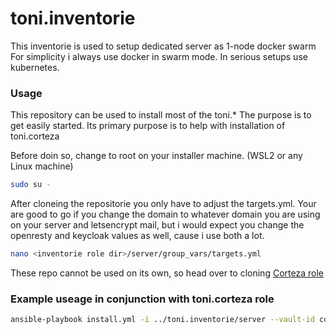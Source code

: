 # toni.inventorie
This inventorie is used to setup dedicated server as 1-node docker swarm
For simplicity i always use docker in swarm mode. In serious setups use kubernetes.

### Usage
This repository can be used to install most of the toni.* 
The purpose is to get easily started. Its primary purpose is to help with installation of toni.corteza

Before doin so, change to root on your installer machine. (WSL2 or any Linux machine)

```bash
sudo su -
```

After cloneing the repositorie you only have to adjust the targets.yml. Your are good to go if you change the domain to whatever domain you are using on your server and letsencrypt mail, but i would expect you change the openresty and keycloak values as well, cause i use both a lot.

```bash
nano <inventorie role dir>/server/group_vars/targets.yml
```

These repo cannot be used on its own, so head over to cloning [Corteza role](https://github.com/tnissen375/toni.corteza)

### Example useage in conjunction with toni.corteza role
```bash
ansible-playbook install.yml -i ../toni.inventorie/server --vault-id corteza@vault --tags "keycloak, kc_realm" --skip-tags "kc_role" --extra-vars "ansible_ssh_host=<YOUR SERVER IP>"
```